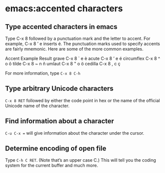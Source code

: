# emacs:accented characters

## Type accented characters in emacs

  Type C-x 8 followed by a punctuation mark and the letter to accent. For 
  example, C-x 8 ’ e inserts é. The punctuation marks used to specify accents
  are fairly mnemonic. Here are some of the more common examples.

  Accent	        Example	        Result
  grave         	C-x 8 ` e     	è
  acute         	C-x 8 ’ e     	é
  circumflex    	C-x 8 ^ o     	ô
  tilde         	C-x 8 ~ n     	ñ
  umlaut	        C-x 8 " o	      ö
  cedilla	        C-x 8 , c	      ç

  For more information, type `C-x 8 C-h`

## Type arbitrary Unicode characters

`C-x 8 RET` followed by either the code point in hex or the name of the 
official Unicode name of the character.

## Find information about a character

`C-u C-x =` will give information about the character under the cursor.

## Determine encoding of open file

Type `C-h C RET`. (Note that’s an upper case C.) This will tell you the coding
system for the current buffer and much more.
